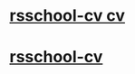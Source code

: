 # [rsschool-cv cv](https://UktamovaSabina.github.io/rsschool-cv/cv)
# [rsschool-cv](https://UktamovaSabina.github.io/rsschool-cv/)

